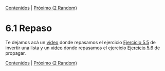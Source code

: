 [Contenidos](../Contenidos.md) \| [Próximo (2 Random)](02_Random.md)

# 6.1 Repaso

Te dejamos acá un [video]() donde repasamos el ejercicio [Ejercicio 5.5](../05_Listas/02_IteradoresLista.md#ejercicio-55-invertir-una-lista) de invertir una lista y un [video]() donde repasamos el ejercicio [Ejercicio 5.6](../05_Listas/02_IteradoresLista.md#ejercicio-56-propagacion) de propagar.



[Contenidos](../Contenidos.md) \| [Próximo (2 Random)](02_Random.md)

